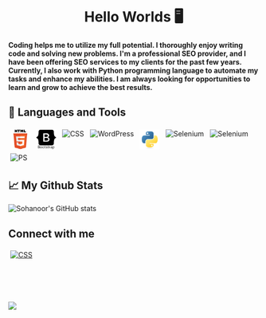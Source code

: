 <h1 align="center">Hello Worlds 🖥</h1>

#### Coding helps me to utilize my full potential. I thoroughly enjoy writing code and solving new problems. I'm a professional SEO provider, and I have been offering SEO services to my clients for the past few years. Currently, I also work with Python programming language to automate my tasks and enhance my abilities. I am always looking for opportunities to learn and grow to achieve the best results.

## 🧰 Languages and Tools <br>

<p>
<img src="https://raw.githubusercontent.com/devicons/devicon/master/icons/html5/html5-original-wordmark.svg" alt="HTML5" height="40" style="vertical-align:top; margin:4px">
<img src="https://raw.githubusercontent.com/devicons/devicon/master/icons/bootstrap/bootstrap-plain-wordmark.svg" alt="Bootstrap" height="40" style="vertical-align:top; margin:4px">
<img src="https://upload.wikimedia.org/wikipedia/commons/thumb/3/3d/CSS.3.svg/1200px-CSS.3.svg.png" alt="CSS" height="40" style="vertical-align:top; margin:4px">
<img src="https://upload.wikimedia.org/wikipedia/commons/thumb/0/09/Wordpress-Logo.svg/2048px-Wordpress-Logo.svg.png" alt="WordPress" height="40" style="vertical-align:top; margin:4px">
<img src="https://raw.githubusercontent.com/devicons/devicon/master/icons/python/python-original.svg" alt="Python" height="40" style="vertical-align:top; margin:4px">
<img src="https://raw.githubusercontent.com/detain/svg-logos/780f25886640cef088af994181646db2f6b1a3f8/svg/selenium-logo.svg" alt="Selenium" height="40" style="vertical-align:top; margin:4px">
<img src="https://clasense4.files.wordpress.com/2015/11/scrapy-big-logo.png" alt="Selenium" height="40" style="vertical-align:top; margin:4px">
<img src="https://seeklogo.com/images/P/photoshop-cs6-logo-E67E1EDDE0-seeklogo.com.png" alt="PS" height="40" style="vertical-align:top; margin:4px">
</p>

## 📈 My Github Stats
![Sohanoor's GitHub stats](https://github-readme-stats.vercel.app/api?username=AboutSohan&hide=prs&count_private=true&show_icons=true&theme=vue-dark) <br>

## Connect with me

<a href="https://facebook.com/aboutsohan"><img src="https://upload.wikimedia.org/wikipedia/commons/thumb/c/cd/Facebook_logo_%28square%29.png/800px-Facebook_logo_%28square%29.png" alt="CSS" height="40" style="vertical-align:top; margin:4px"></a>

<br><br><br><br>
![](https://komarev.com/ghpvc/?username=your-github-AboutSohan&color=blue&style=flat-square)
